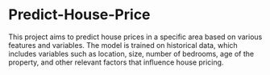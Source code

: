 # Predict-House-Price
This project aims to predict house prices in a specific area based on various features and variables. The model is trained on historical data, which includes variables such as location, size, number of bedrooms, age of the property, and other relevant factors that influence house pricing.

